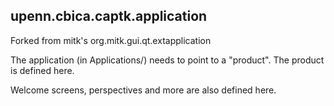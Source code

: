 ## upenn.cbica.captk.application

Forked from mitk's org.mitk.gui.qt.extapplication

The application (in Applications/) needs to point to a "product". The product is defined here.

Welcome screens, perspectives and more are also defined here.
